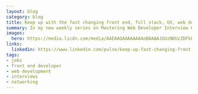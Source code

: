 ```yaml
---
layout: blog
category: blog
title: Keep up with the fast changing front end, full stack, UX, web design and mobile industries with these seven online weekly series
summary: In my new weekly series on Mastering Web Developer Interview Code I've done a lot of research and interviewed people who've hired or managed their careers effectively. Let's take a look at what I discovered.
images: 
  hero: https://media.licdn.com/media/AAEAAQAAAAAAAAoBAAAAJGUzNDUzZDFkLTI4NDktNDljMC04YWU5LTE4OTRjNWJhNTExNw.png
links:
  linkedin: https://www.linkedin.com/pulse/keep-up-fast-changing-front-end-full-stack-ux-web-seven-villalobos
tags:
- jobs
- front end developer
- web development
- interviews
- networking
---
```

